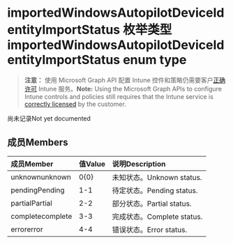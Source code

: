 # <a name="importedwindowsautopilotdeviceidentityimportstatus-enum-type"></a><span data-ttu-id="1a6b9-101">importedWindowsAutopilotDeviceIdentityImportStatus 枚举类型</span><span class="sxs-lookup"><span data-stu-id="1a6b9-101">importedWindowsAutopilotDeviceIdentityImportStatus enum type</span></span>

> <span data-ttu-id="1a6b9-102">**注意：** 使用 Microsoft Graph API 配置 Intune 控件和策略仍需要客户[正确许可](https://go.microsoft.com/fwlink/?linkid=839381) Intune 服务。</span><span class="sxs-lookup"><span data-stu-id="1a6b9-102">**Note:** Using the Microsoft Graph APIs to configure Intune controls and policies still requires that the Intune service is [correctly licensed](https://go.microsoft.com/fwlink/?linkid=839381) by the customer.</span></span>

<span data-ttu-id="1a6b9-103">尚未记录</span><span class="sxs-lookup"><span data-stu-id="1a6b9-103">Not yet documented</span></span>
## <a name="members"></a><span data-ttu-id="1a6b9-104">成员</span><span class="sxs-lookup"><span data-stu-id="1a6b9-104">Members</span></span>
|<span data-ttu-id="1a6b9-105">成员</span><span class="sxs-lookup"><span data-stu-id="1a6b9-105">Member</span></span>|<span data-ttu-id="1a6b9-106">值</span><span class="sxs-lookup"><span data-stu-id="1a6b9-106">Value</span></span>|<span data-ttu-id="1a6b9-107">说明</span><span class="sxs-lookup"><span data-stu-id="1a6b9-107">Description</span></span>|
|:---|:---|:---|
|<span data-ttu-id="1a6b9-108">unknown</span><span class="sxs-lookup"><span data-stu-id="1a6b9-108">unknown</span></span>|<span data-ttu-id="1a6b9-109">0</span><span class="sxs-lookup"><span data-stu-id="1a6b9-109">{0}</span></span>|<span data-ttu-id="1a6b9-110">未知状态。</span><span class="sxs-lookup"><span data-stu-id="1a6b9-110">Unknown status.</span></span>|
|<span data-ttu-id="1a6b9-111">pending</span><span class="sxs-lookup"><span data-stu-id="1a6b9-111">Pending</span></span>|<span data-ttu-id="1a6b9-112">1</span><span class="sxs-lookup"><span data-stu-id="1a6b9-112">-1</span></span>|<span data-ttu-id="1a6b9-113">待定状态。</span><span class="sxs-lookup"><span data-stu-id="1a6b9-113">Pending status.</span></span>|
|<span data-ttu-id="1a6b9-114">partial</span><span class="sxs-lookup"><span data-stu-id="1a6b9-114">Partial</span></span>|<span data-ttu-id="1a6b9-115">2</span><span class="sxs-lookup"><span data-stu-id="1a6b9-115">-2</span></span>|<span data-ttu-id="1a6b9-116">部分状态。</span><span class="sxs-lookup"><span data-stu-id="1a6b9-116">Partial status.</span></span>|
|<span data-ttu-id="1a6b9-117">complete</span><span class="sxs-lookup"><span data-stu-id="1a6b9-117">complete</span></span>|<span data-ttu-id="1a6b9-118">3</span><span class="sxs-lookup"><span data-stu-id="1a6b9-118">-3</span></span>|<span data-ttu-id="1a6b9-119"> 完成状态。</span><span class="sxs-lookup"><span data-stu-id="1a6b9-119">Complete status.</span></span>|
|<span data-ttu-id="1a6b9-120">error</span><span class="sxs-lookup"><span data-stu-id="1a6b9-120">error</span></span>|<span data-ttu-id="1a6b9-121">4</span><span class="sxs-lookup"><span data-stu-id="1a6b9-121">-4</span></span>|<span data-ttu-id="1a6b9-122">错误状态。</span><span class="sxs-lookup"><span data-stu-id="1a6b9-122">Error status.</span></span>|



